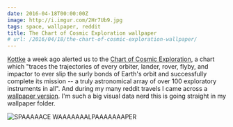 ```yaml
---
date: 2016-04-18T00:00:00Z
image: http://i.imgur.com/2Hr7Ub9.jpg
tags: space, wallpaper, reddit
title: The Chart of Cosmic Exploration wallpaper
# url: /2016/04/18/the-chart-of-cosmic-exploration-wallpaper/
---
```


[Kottke](http://kottke.org/16/03/the-chart-of-cosmic-exploration) a week ago alerted us to the [Chart of Cosmic Exploration](https://www.popchartlab.com/products/the-chart-of-cosmic-exploration), a chart which "traces the trajectories of every orbiter, lander, rover, flyby, and impactor to ever slip the surly bonds of Earth's orbit and successfully complete its mission -- a truly astronomical array of over 100 exploratory instruments in all". And during my many reddit travels I came across a [wallpaper version](https://www.reddit.com/r/wallpapers/comments/4f7x9p/what_are_some_wallpapers_similar_to_this_one/). I'm such a big visual data nerd this is going straight in my wallpaper folder.

![SPAAAAACE WAAAAAAALPAAAAAAAPER](/images/spacechartcomp.jpg)